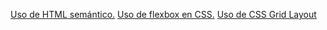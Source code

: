 [Uso de HTML semántico.](https://developer.mozilla.org/en-US/docs/Glossary/Semantics#Semantics_in_HTML)
[Uso de flexbox en CSS.](https://css-tricks.com/snippets/css/a-guide-to-flexbox/)
[Uso de CSS Grid Layout](https://css-tricks.com/snippets/css/complete-guide-grid/)